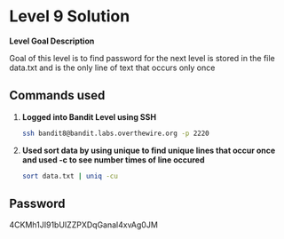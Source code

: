# Level 9 Solution

**Level Goal Description**

Goal of this level is to find password for the next level is stored in the file data.txt and is the only line of text that occurs only once

## Commands used

1. **Logged into Bandit Level using SSH**

   ```bash
   ssh bandit8@bandit.labs.overthewire.org -p 2220
   ```

2. **Used sort data by using unique to find unique lines that occur once and used -c to see number times of line occured**

   ```bash
   sort data.txt | uniq -cu
   ```

## Password

4CKMh1JI91bUIZZPXDqGanal4xvAg0JM
